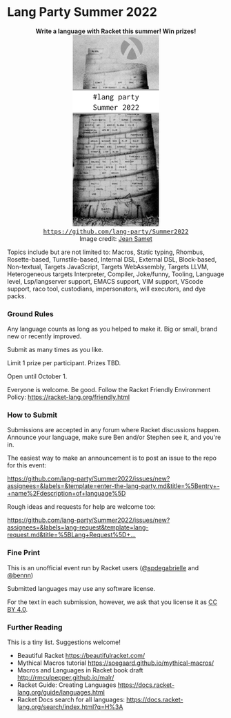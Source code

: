 Lang Party Summer 2022
===

<p align="center">
  <b>Write a language with Racket this summer! Win prizes!</b>
  </br>
  <img width="200" alt="image of a tower by Jean Samet with the Racket logo superimposed" src="src/logo.png">
  </br>
  <a href="https://github.com/lang-party/Summer2022"><tt>https://github.com/lang-party/Summer2022</tt></a>
  </br>
  Image credit: <a href="https://en.wikipedia.org/wiki/Jean_E._Sammet">Jean Samet</a>
</p>


Topics include but are not limited to: Macros, Static typing, Rhombus,
Rosette-based, Turnstile-based, Internal DSL, External DSL, Block-based,
Non-textual, Targets JavaScript, Targets WebAssembly, Targets LLVM,
Heterogeneous targets Interpreter, Compiler, Joke/funny, Tooling, Language
level, Lsp/langserver support, EMACS support, VIM support, VScode support,
raco tool, custodians, impersonators, will executors, and dye packs.


### Ground Rules

Any language counts as long as you helped to make it. Big or small, brand new
or recently improved.

Submit as many times as you like.

Limit 1 prize per participant. Prizes TBD.

Open until October 1.

Everyone is welcome. Be good. Follow the Racket Friendly Environment Policy:
 <https://racket-lang.org/friendly.html>


### How to Submit

Submissions are accepted in any forum where Racket discussions happen.
Announce your language, make sure Ben and/or Stephen see it, and you're in.

The easiest way to make an announcement is to post an issue to the repo for
this event:

  <https://github.com/lang-party/Summer2022/issues/new?assignees=&labels=&template=enter-the-lang-party.md&title=%5Bentry+-+name%2Fdescription+of+language%5D>

Rough ideas and requests for help are welcome too:

  <https://github.com/lang-party/Summer2022/issues/new?assignees=&labels=lang-request&template=lang-request.md&title=%5BLang+Request%5D+...>


### Fine Print

This is an unofficial event run by Racket users ([@spdegabrielle](https://github.com/spdegabrielle) and [@bennn](https://github.com/bennn))

Submitted languages may use any software license.

For the text in each submission, however, we ask that you license it
as [CC BY 4.0](https://creativecommons.org/licenses/by/4.0/).


### Further Reading

This is a tiny list. Suggestions welcome!

- Beautiful Racket
  <https://beautifulracket.com/>
- Mythical Macros tutorial
  <https://soegaard.github.io/mythical-macros/>
- Macros and Languages in Racket book draft
  <http://rmculpepper.github.io/malr/>
- Racket Guide: Creating Languages
  <https://docs.racket-lang.org/guide/languages.html>
- Racket Docs search for all languages:
  <https://docs.racket-lang.org/search/index.html?q=H%3A>

